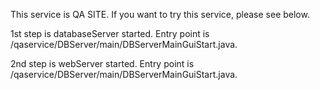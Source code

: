 This service is QA SITE.
If you want to try this service, please see below.

1st step is databaseServer started.
Entry point is /qaservice/DBServer/main/DBServerMainGuiStart.java.

2nd step is webServer started.
Entry point is /qaservice/DBServer/main/DBServerMainGuiStart.java.
